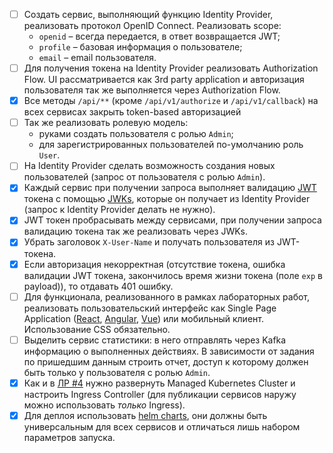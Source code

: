 - [ ] Создать сервис, выполняющий функцию Identity Provider, реализовать протокол OpenID Connect. Реализовать scope:
    * `openid` – всегда передается, в ответ возвращается JWT;
    * `profile` – базовая информация о пользователе;
    * `email` – email пользователя.
- [ ] Для получения токена на Identity Provider реализовать Authorization Flow. UI рассматривается как 3rd party application и авторизация пользователя так же выполняется через Authorization Flow.
- [x] Все методы `/api/**` (кроме `/api/v1/authorize` и `/api/v1/callback`) на всех сервисах закрыть token-based авторизацией
- [ ] Так же реализовать ролевую модель:
    * руками создать пользователя с ролью `Admin`;
    * для зарегистрированных пользователей по-умолчанию роль `User`.
- [ ] На Identity Provider сделать возможность создания новых пользователей (запрос от пользователя с ролью `Admin`).
- [x] Каждый сервис при получении запроса выполняет валидацию [JWT](https://jwt.io/introduction) токена с
   помощью [JWKs](https://auth0.com/docs/security/tokens/json-web-tokens/json-web-key-sets), которые он получает из Identity Provider (запрос к Identity Provider делать не нужно).
- [x] JWT токен пробрасывать между сервисами, при получении запроса валидацию токена так же реализовать через JWKs.
- [x] Убрать заголовок `X-User-Name` и получать пользователя из JWT-токена.
- [x] Если авторизация некорректная (отсутствие токена, ошибка валидации JWT токена, закончилось время жизни токена (поле `exp` в payload)), то отдавать 401 ошибку.
- [ ] Для функционала, реализованного в рамках лабораторных работ, реализовать пользовательский интерфейс как Single Page Application ([React](https://reactjs.org/), [Angular](https://angular.io/), [Vue](https://vuejs.org/)) или мобильный клиент. Использование CSS обязательно.
- [ ] Выделить сервис статистики: в него отправлять через Kafka информацию о выполненных действиях. В зависимости от задания по пришедшим данным строить отчет, доступ к которому должен быть только у пользователя с ролью `Admin`.
- [x] Как и в [ЛР #4](https://github.com/bmstu-rsoi/lab4-template) нужно развернуть Managed Kubernetes Cluster и настроить Ingress Controller (для публикации сервисов наружу можно использовать _только_ Ingress).
- [x] Для деплоя использовать [helm charts](https://helm.sh/docs/topics/charts/), они должны быть универсальным для всех сервисов и отличаться лишь набором параметров запуска.
